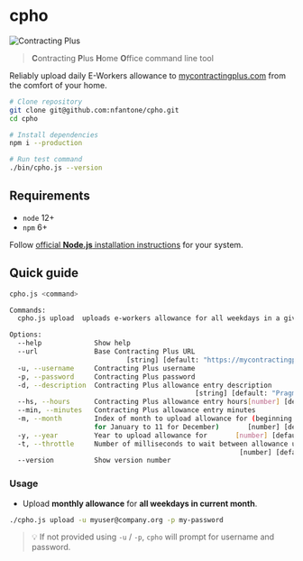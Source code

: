 # cpho

![Contracting Plus](https://mycontractingplus.com/public/images_new/logo-login-cplus.jpg)

> **C**ontracting **P**lus **H**ome **O**ffice command line tool

Reliably upload daily E-Workers allowance to [mycontractingplus.com][contracting-plus] from the comfort of your home.

```sh
# Clone repository
git clone git@github.com:nfantone/cpho.git
cd cpho

# Install dependencies
npm i --production

# Run test command
./bin/cpho.js --version
```

## Requirements

- `node` 12+
- `npm` 6+

Follow [official **Node.js** installation instructions][nodejs-dowload] for your system.

## Quick guide

```sh
cpho.js <command>

Commands:
  cpho.js upload  uploads e-workers allowance for all weekdays in a given month + year

Options:
  --help             Show help                                         [boolean]
  --url              Base Contracting Plus URL
                             [string] [default: "https://mycontractingplus.com"]
  -u, --username     Contracting Plus username                          [string]
  -p, --password     Contracting Plus password                          [string]
  -d, --description  Contracting Plus allowance entry description
                                              [string] [default: "Pragmars LLC"]
  --hs, --hours      Contracting Plus allowance entry hours[number] [default: 8]
  --min, --minutes   Contracting Plus allowance entry minutes           [number]
  -m, --month        Index of month to upload allowance for (beginning with 0
                     for January to 11 for December)       [number] [default: 5]
  -y, --year         Year to upload allowance for       [number] [default: 2020]
  -t, --throttle     Number of milliseconds to wait between allowance uploads
                                                         [number] [default: 500]
  --version          Show version number                               [boolean]
```

### Usage

- Upload **monthly allowance** for **all weekdays in current month**.

```sh
./cpho.js upload -u myuser@company.org -p my-password
```

> :bulb: If not provided using `-u` / `-p`, `cpho` will prompt for username and password.

[contracting-plus]: https://mycontractingplus.com
[nodejs-dowload]: https://nodejs.org/en/download/package-manager/
